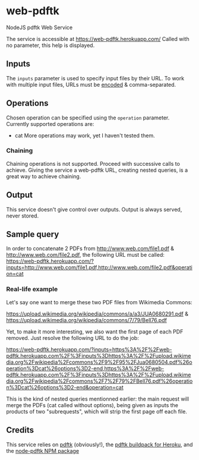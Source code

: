 # web-pdftk
NodeJS pdftk Web Service

The service is accessible at https://web-pdftk.herokuapp.com/
Called with no parameter, this help is displayed.

## Inputs

The `inputs` parameter is used to specify input files by their URL. To work with
multiple input files, URLs must be [encoded](https://developer.mozilla.org/fr/docs/Web/JavaScript/Reference/Objets_globaux/encodeURIComponent)
& comma-separated.

## Operations

Chosen operation can be specified using the `operation` parameter. Currently
supported operations are:
  * cat
More operations may work, yet I haven't tested them.

### Chaining

Chaining operations is not supported. Proceed with successive calls to achieve.
Giving the service a web-pdftk URL, creating nested queries, is a great way to
achieve chaining.

## Output

This service doesn't give control over outputs. Output is always served, never
stored.

## Sample query

In order to concatenate 2 PDFs from http://www.web.com/file1.pdf &
http://www.web.com/file2.pdf, the following URL must be called:
https://web-pdftk.herokuapp.com/?inputs=http://www.web.com/file1.pdf,http://www.web.com/file2.pdf&operation=cat

### Real-life example

Let's say one want to merge these two PDF files from Wikimedia Commons:

https://upload.wikimedia.org/wikipedia/commons/a/a3/JUA0680291.pdf & https://upload.wikimedia.org/wikipedia/commons/7/79/Bell76.pdf

Yet, to make it more interesting, we also want the first page of each PDF removed.
Just resolve the following URL to do the job:

https://web-pdftk.herokuapp.com/?inputs=https%3A%2F%2Fweb-pdftk.herokuapp.com%2F%3Finputs%3Dhttps%3A%2F%2Fupload.wikimedia.org%2Fwikipedia%2Fcommons%2F9%2F95%2FJua0680504.pdf%26operation%3Dcat%26options%3D2-end,https%3A%2F%2Fweb-pdftk.herokuapp.com%2F%3Finputs%3Dhttps%3A%2F%2Fupload.wikimedia.org%2Fwikipedia%2Fcommons%2F7%2F79%2FBell76.pdf%26operation%3Dcat%26options%3D2-end&operation=cat

This is the kind of nested queries mentionned earlier: the main request will
merge the PDFs (cat called without options), being given as inputs the products
of two "subrequests", which will strip the first page off each file. 

## Credits

This service relies on [pdftk](https://www.pdflabs.com/tools/pdftk-server/)
(obviously!), the [pdftk buildpack for Heroku](https://github.com/Aesthetikx/heroku-pdftk-buildpack),
and the [node-pdftk NPM package](https://www.npmjs.com/package/node-pdftk)
